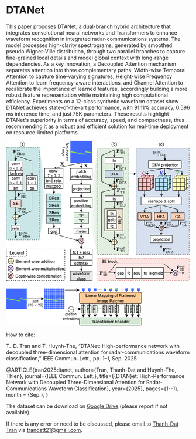 # DTANet
This paper proposes DTANet, a dual-branch hybrid architecture that integrates convolutional neural networks and Transformers to enhance waveform recognition in integrated radar-communications systems. 
The model processes high-clarity spectrograms, generated by smoothed pseudo Wigner-Ville distribution, through two parallel branches to capture fine-grained local details and model global context with long-range dependencies. As a key innovation, a Decoupled Attention mechanism separates attention into three complementary paths: Width-wise Temporal Attention to capture time-varying signatures, Height-wise Frequency Attention to learn frequency-aware interactions, and Channel Attention to recalibrate the importance of learned features, accordingly building a more robust feature representation while maintaining high computational efficiency.
Experiments on a 12-class synthetic waveform dataset show DTANet achieves state-of-the-art performance, with $91.11\%$ accuracy, 0.596 ms inference time, and just 75K parameters. These results highlight DTANet's superiority in terms of accuracy, speed, and compactness, thus recommending it as a robust and efficient solution for real-time deployment on resource-limited platforms.

![Architecture](https://raw.githubusercontent.com/DatChanThanh/DTANet/b1c367e07993df97ecf034f6740b63e7ad31460d/architecture.png)


![Position Embedding](https://github.com/DatChanThanh/DTANet/raw/b1c367e07993df97ecf034f6740b63e7ad31460d/position_embedding.png)

How to cite:

T.-D. Tran and T. Huynh-The, “DTANet: High-performance network with decoupled three-dimensional attention for radar-communications waveform classification,” IEEE Commun. Lett., pp. 1–1, Sep. 2025

@ARTICLE{tran2025dtanet,
  author={Tran, Thanh-Dat and Huynh-The, Thien},
  journal={IEEE Commun. Lett.}, 
  title={{DTAN}et: High-Performance Network with Decoupled Three-Dimensional Attention for Radar-Communications Waveform Classification}, 
  year={2025},
  pages={1--1},
  month = {Sep.},
}


The dataset can be download on [Google Drive](https://drive.google.com/drive/u/1/folders/14DWPcBVMQ7CrNo13gEoDppv6Rn0Ze0c3) (please report if not available).

 If there is any error or need to be discussed, please email to [Thanh-Dat Tran](https://github.com/DatChanThanh) via [trandatt21@gmail.com](mailto:trandatt21@gmail.com).
